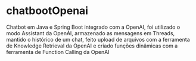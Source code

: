 # chatbootOpenai
Chatbot em Java e Spring Boot integrado com a OpenAI, foi utilizado o modo Assistant da OpenAI, armazenado as mensagens em Threads, mantido o histórico de um chat, feito upload de arquivos com a ferramenta de Knowledge Retrieval da OpenAI e criado funções dinâmicas com a ferramenta de Function Calling da OpenAI
